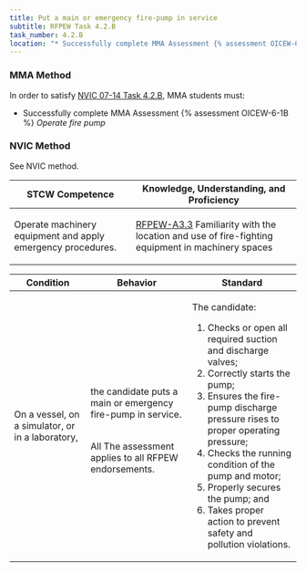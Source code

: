```yaml
---
title: Put a main or emergency fire-pump in service
subtitle: RFPEW Task 4.2.B 
task_number: 4.2.B
location: "* Successfully complete MMA Assessment {% assessment OICEW-6-1B %} *Operate fire pump*" 
---
```



### MMA Method

In order to satisfy  [NVIC 07-14  Task  4.2.B]({{site.baseurl}}/assets/images/nvic-07-14.pdf), MMA students must:

* Successfully complete MMA Assessment {% assessment OICEW-6-1B %} *Operate fire pump*


### NVIC Method

<a onclick="togglevisibility('nvic_methods')" >See NVIC method.</a>

<div id='nvic_methods' class='hide'>

<table>
<thead>
<tr>
<th class='forty'> STCW Competence </th>
<th class='sixty'> Knowledge, Understanding, and Proficiency </th>
</tr>
</thead>




<tbody>
<tr><td markdown='1'>

Operate machinery equipment and apply emergency procedures.

</td><td markdown='1'>

[RFPEW-A3.3]({{site.baseurl}}/tables/34.html#RFPEW-A3.3) Familiarity with the location and use of fire-fighting equipment in machinery spaces

</td></tr>


</tbody>
</table>


<table>
<thead>
<tr><th class='twenty'>  Condition </th><th class='twenty'> Behavior </th><th  class='sixty'>Standard </th></tr>
</thead>
<tbody >



<tr><td markdown='1'>

On a vessel, on a simulator, or in a laboratory,

</td><td markdown='1'>

the candidate puts a main or emergency fire-pump in service.

<br>

<div class="tooltip">All
<span class="tooltiptext">
The assessment applies to all RFPEW endorsements.
</span>
</div>


</td><td markdown='1'>

The candidate:


1. Checks or open all required suction and discharge valves;
2. Correctly starts the pump;
3. Ensures the fire-pump discharge pressure rises to proper operating pressure;
4. Checks the running condition of the pump and motor;
5. Properly secures the pump; and
6. Takes proper action to prevent safety and pollution violations.

</td></tr>
</tbody>
</table>
</div>
